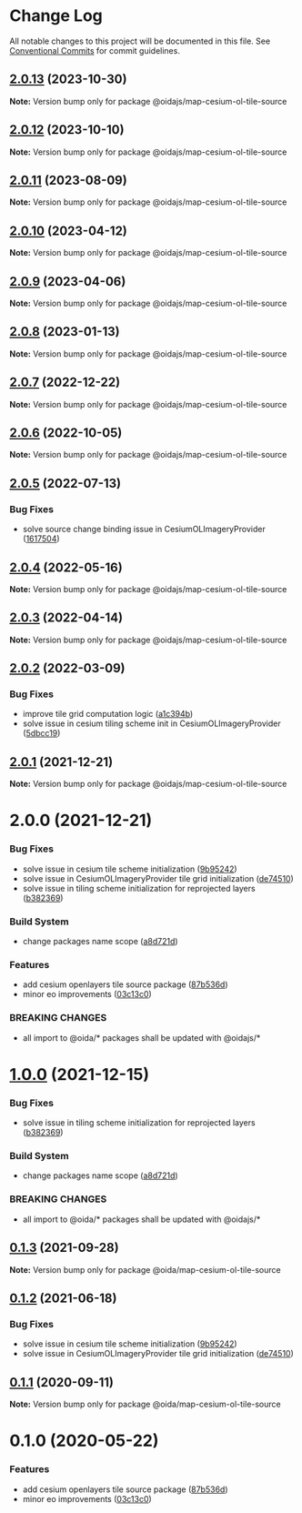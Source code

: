 # Change Log

All notable changes to this project will be documented in this file.
See [Conventional Commits](https://conventionalcommits.org) for commit guidelines.

## [2.0.13](https://github.com/cgi-italy/oida/compare/@oidajs/map-cesium-ol-tile-source@2.0.12...@oidajs/map-cesium-ol-tile-source@2.0.13) (2023-10-30)

**Note:** Version bump only for package @oidajs/map-cesium-ol-tile-source

## [2.0.12](https://github.com/cgi-italy/oida/compare/@oidajs/map-cesium-ol-tile-source@2.0.11...@oidajs/map-cesium-ol-tile-source@2.0.12) (2023-10-10)

**Note:** Version bump only for package @oidajs/map-cesium-ol-tile-source

## [2.0.11](https://github.com/cgi-italy/oida/compare/@oidajs/map-cesium-ol-tile-source@2.0.10...@oidajs/map-cesium-ol-tile-source@2.0.11) (2023-08-09)

**Note:** Version bump only for package @oidajs/map-cesium-ol-tile-source

## [2.0.10](https://github.com/cgi-italy/oida/compare/@oidajs/map-cesium-ol-tile-source@2.0.9...@oidajs/map-cesium-ol-tile-source@2.0.10) (2023-04-12)

**Note:** Version bump only for package @oidajs/map-cesium-ol-tile-source

## [2.0.9](https://github.com/cgi-italy/oida/compare/@oidajs/map-cesium-ol-tile-source@2.0.8...@oidajs/map-cesium-ol-tile-source@2.0.9) (2023-04-06)

**Note:** Version bump only for package @oidajs/map-cesium-ol-tile-source

## [2.0.8](https://github.com/cgi-italy/oida/compare/@oidajs/map-cesium-ol-tile-source@2.0.7...@oidajs/map-cesium-ol-tile-source@2.0.8) (2023-01-13)

**Note:** Version bump only for package @oidajs/map-cesium-ol-tile-source

## [2.0.7](https://github.com/cgi-italy/oida/compare/@oidajs/map-cesium-ol-tile-source@2.0.6...@oidajs/map-cesium-ol-tile-source@2.0.7) (2022-12-22)

**Note:** Version bump only for package @oidajs/map-cesium-ol-tile-source

## [2.0.6](https://github.com/cgi-italy/oida/compare/@oidajs/map-cesium-ol-tile-source@2.0.5...@oidajs/map-cesium-ol-tile-source@2.0.6) (2022-10-05)

**Note:** Version bump only for package @oidajs/map-cesium-ol-tile-source

## [2.0.5](https://github.com/cgi-italy/oida/compare/@oidajs/map-cesium-ol-tile-source@2.0.4...@oidajs/map-cesium-ol-tile-source@2.0.5) (2022-07-13)

### Bug Fixes

- solve source change binding issue in CesiumOLImageryProvider ([1617504](https://github.com/cgi-italy/oida/commit/16175048258e04caf48e6c909f4c286f0fc62aa1))

## [2.0.4](https://github.com/cgi-italy/oida/compare/@oidajs/map-cesium-ol-tile-source@2.0.3...@oidajs/map-cesium-ol-tile-source@2.0.4) (2022-05-16)

**Note:** Version bump only for package @oidajs/map-cesium-ol-tile-source

## [2.0.3](https://github.com/cgi-italy/oida/compare/@oidajs/map-cesium-ol-tile-source@2.0.2...@oidajs/map-cesium-ol-tile-source@2.0.3) (2022-04-14)

**Note:** Version bump only for package @oidajs/map-cesium-ol-tile-source

## [2.0.2](https://github.com/cgi-italy/oida/compare/@oidajs/map-cesium-ol-tile-source@2.0.1...@oidajs/map-cesium-ol-tile-source@2.0.2) (2022-03-09)

### Bug Fixes

- improve tile grid computation logic ([a1c394b](https://github.com/cgi-italy/oida/commit/a1c394b9d760fcfc83f9a66cb86c3b5efa18fa43))
- solve issue in cesium tiling scheme init in CesiumOLImageryProvider ([5dbcc19](https://github.com/cgi-italy/oida/commit/5dbcc196b62b4f6395621817159bd53fc3ddd0ef))

## [2.0.1](https://github.com/cgi-italy/oida/compare/@oidajs/map-cesium-ol-tile-source@2.0.0...@oidajs/map-cesium-ol-tile-source@2.0.1) (2021-12-21)

**Note:** Version bump only for package @oidajs/map-cesium-ol-tile-source

# 2.0.0 (2021-12-21)

### Bug Fixes

- solve issue in cesium tile scheme initialization ([9b95242](https://github.com/cgi-italy/oida/commit/9b95242c7b50defd4173212f9e46e6a74b22be31))
- solve issue in CesiumOLImageryProvider tile grid initialization ([de74510](https://github.com/cgi-italy/oida/commit/de74510bddf269194267e2de3b0a58c56d2da376))
- solve issue in tiling scheme initialization for reprojected layers ([b382369](https://github.com/cgi-italy/oida/commit/b38236926507f252a6b0525b691bc90371399772))

### Build System

- change packages name scope ([a8d721d](https://github.com/cgi-italy/oida/commit/a8d721db395a8a9f9c52808c5318c392096cc2a3))

### Features

- add cesium openlayers tile source package ([87b536d](https://github.com/cgi-italy/oida/commit/87b536d7e284e950132c979054bf0225ee1bcd6b))
- minor eo improvements ([03c13c0](https://github.com/cgi-italy/oida/commit/03c13c0f191de497608f0c746fa704151e57926e))

### BREAKING CHANGES

- all import to @oida/\* packages shall be updated with @oidajs/\*

# [1.0.0](https://github.com/cgi-italy/oida/compare/@oida/map-cesium-ol-tile-source@0.1.3...@oidajs/map-cesium-ol-tile-source@1.0.0) (2021-12-15)

### Bug Fixes

- solve issue in tiling scheme initialization for reprojected layers ([b382369](https://github.com/cgi-italy/oida/commit/b38236926507f252a6b0525b691bc90371399772))

### Build System

- change packages name scope ([a8d721d](https://github.com/cgi-italy/oida/commit/a8d721db395a8a9f9c52808c5318c392096cc2a3))

### BREAKING CHANGES

- all import to @oida/\* packages shall be updated with @oidajs/\*

## [0.1.3](https://github.com/cgi-italy/oida/compare/@oida/map-cesium-ol-tile-source@0.1.2...@oida/map-cesium-ol-tile-source@0.1.3) (2021-09-28)

**Note:** Version bump only for package @oida/map-cesium-ol-tile-source

## [0.1.2](https://github.com/cgi-italy/oida/compare/@oida/map-cesium-ol-tile-source@0.1.1...@oida/map-cesium-ol-tile-source@0.1.2) (2021-06-18)

### Bug Fixes

- solve issue in cesium tile scheme initialization ([9b95242](https://github.com/cgi-italy/oida/commit/9b95242c7b50defd4173212f9e46e6a74b22be31))
- solve issue in CesiumOLImageryProvider tile grid initialization ([de74510](https://github.com/cgi-italy/oida/commit/de74510bddf269194267e2de3b0a58c56d2da376))

## [0.1.1](https://github.com/cgi-italy/oida/compare/@oida/map-cesium-ol-tile-source@0.1.0...@oida/map-cesium-ol-tile-source@0.1.1) (2020-09-11)

**Note:** Version bump only for package @oida/map-cesium-ol-tile-source

# 0.1.0 (2020-05-22)

### Features

- add cesium openlayers tile source package ([87b536d](https://github.com/cgi-italy/oida/commit/87b536d7e284e950132c979054bf0225ee1bcd6b))
- minor eo improvements ([03c13c0](https://github.com/cgi-italy/oida/commit/03c13c0f191de497608f0c746fa704151e57926e))
